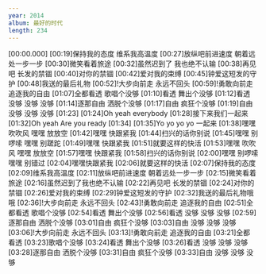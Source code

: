 ```yaml
---
year: 2014
album: 最好的时代
length: 234
---
```

[00:00.000]
[00:19]保持我的态度 维系我高温度
[00:27]放纵吧前进速度 朝着远处一步一步
[00:30]微笑看着旅途
[00:32]虽然迟到了 我也绝不认输
[00:38]再见吧 长发的禁锢
[00:40]对你的禁锢
[00:42]爱对我的束缚
[00:45]钟爱这短发的守护
[00:48]我送的最后礼物
[00:52]!大步向前走 永远不回头
[00:59]!勇敢向前走 追逐我的自由
[01:07]全都看透 歌唱个没够
[01:10]看透 舞出个没够
[01:12]看透 没够 没够 没够
[01:14]逐那自由 洒脱个没够
[01:17]自由 疯狂个没够
[01:19]自由 没够 没够 没够
[01:23]
[01:24]Oh yeah everybody
[01:28]接下来我们一起来
[01:32]Oh yeah Are you ready
[01:34]
[01:35]Yo yo yo yo 一起来
[01:38]嘿嘿 吹吹风 嘿嘿 放放空
[01:42]嘿嘿 快跟紧我
[01:44]扫兴的话你别说
[01:45]嘿嘿 别啰嗦 嘿嘿 别蹉跎
[01:49]嘿嘿 快跟紧我
[01:51]就要这样的快活
[01:53]嘿嘿 吹吹风 嘿嘿 放放空
[01:57]嘿嘿 快跟紧我
[01:58]扫兴的话你别说
[02:00]嘿嘿 别啰嗦 嘿嘿 别错过
[02:04]嘿嘿快跟紧我
[02:06]就要这样的快活
[02:07]保持我的态度
[02:09]维系我高温度
[02:11]放纵吧前进速度 朝着远处一步一步
[02:15]微笑看着旅途
[02:16]虽然迟到了我也绝不认输
[02:22]再见吧 长发的禁锢
[02:24]对你的禁锢
[02:26]爱对我的束缚
[02:29]钟爱这短发的守护
[02:32]我送的最后礼物哦哦
[02:36]!大步向前走 永远不回头
[02:43]!勇敢向前走 追逐我的自由
[02:51]全都看透 歌唱个没够
[02:54]看透 舞出个没够
[02:56]看透 没够 没够 没够
[02:59]逐那自由 洒脱个没够
[03:01]自由 疯狂个没够
[03:03]自由 没够 没够 没够
[03:06]!大步向前走 永远不回头
[03:13]!勇敢向前走 追逐我的自由
[03:21]全都 看透
[03:23]歌唱个没够
[03:24]看透 舞出个没够
[03:26]看透 没够 没够 没够
[03:28]逐那自由 洒脱个没够
[03:31]自由 疯狂个没够
[03:33]自由 没够 没够 没够